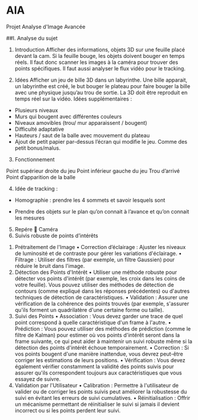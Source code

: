# AIA
Projet Analyse d'Image Avancée

##I.	Analyse du sujet

1)	Introduction
Afficher des informations, objets 3D sur une feuille placé devant la cam. Si la feuille bouge, les objets doivent bouger en temps réels. 
Il faut donc scanner les images à la caméra pour trouver des points spécifiques. Il faut aussi analyser le flux vidéo pour le tracking.

2)	Idées
Afficher un jeu de bille 3D dans un labyrinthe. Une bille apparait, un labyrinthe est créé, le but bouger le plateau pour faire bouger la bille avec une physique jusqu’au trou de sortie.
La 3D doit être reproduit en temps réel sur la vidéo.
Idées supplémentaires :
-	Plusieurs niveaux
-	Murs qui bougent avec différentes couleurs
-	Niveaux amovibles (trou/ mur apparaissent / bougent)
-	Difficulté adaptative
-	Hauteurs / saut de la balle avec mouvement du plateau
-	Ajout de petit papier par-dessus l’écran qui modifie le jeu. Comme des petit bonus/malus. 

3)	Fonctionnement

 Point supérieur droite du jeu
 Point inférieur gauche du jeu
  Trou d’arrivé
 	 Point d’apparition de la balle



4)	Idée de tracking :
-	Homographie : prendre les 4 sommets et savoir lesquels sont

-	Prendre des objets sur le plan qu’on connait à l’avance et qu’on connait les mesures

5)	Repére
	Caméra 
6)	Suivis robuste de points d’intérêts 

1. Prétraitement de l'Image
•	Correction d’éclairage : Ajuster les niveaux de luminosité et de contraste pour gérer les variations d'éclairage.
•	Filtrage : Utiliser des filtres (par exemple, un filtre Gaussien) pour réduire le bruit dans l'image.
2. Détection des Points d'Intérêt
•	Utiliser une méthode robuste pour détecter vos points d'intérêt (par exemple, les croix dans les coins de votre feuille). Vous pouvez utiliser des méthodes de détection de contours (comme expliqué dans les réponses précédentes) ou d'autres techniques de détection de caractéristiques.
•	Validation : Assurer une vérification de la cohérence des points trouvés (par exemple, s'assurer qu'ils forment un quadrilatère d'une certaine forme ou taille).
3. Suivi des Points
•	Association : Vous devez garder une trace de quel point correspond à quelle caractéristique d'un frame à l'autre.
•	Prédiction : Vous pouvez utiliser des méthodes de prédiction (comme le filtre de Kalman) pour estimer où vos points d'intérêt seront dans la frame suivante, ce qui peut aider à maintenir un suivi robuste même si la détection des points d'intérêt échoue temporairement.
•	Correction : Si vos points bougent d'une manière inattendue, vous devrez peut-être corriger les estimations de leurs positions.
•	Vérification : Vous devez également vérifier constamment la validité des points suivis pour assurer qu'ils correspondent toujours aux caractéristiques que vous essayez de suivre.
4. Validation par l'Utilisateur
•	Calibration : Permettre à l'utilisateur de valider ou de corriger les points suivis peut améliorer la robustesse du suivi en évitant les erreurs de suivi cumulatives.
•	Réinitialisation : Offrir un mécanisme permettant de réinitialiser le suivi si jamais il devient incorrect ou si les points perdent leur suivi.
